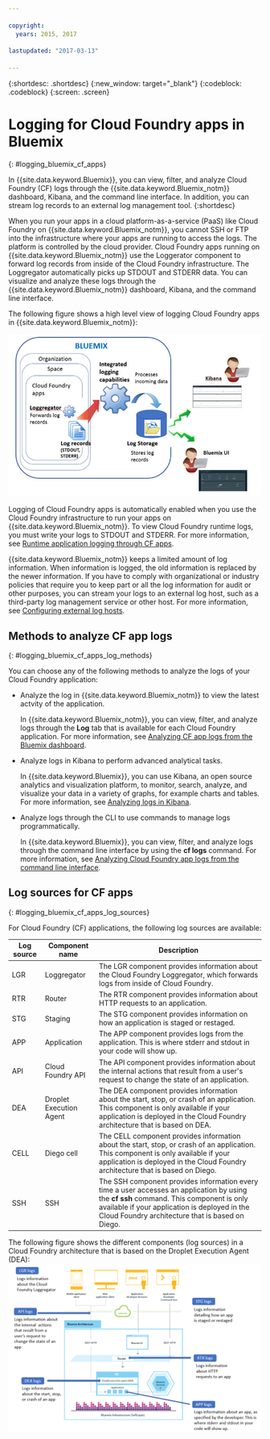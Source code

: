```yaml
---

copyright:
  years: 2015, 2017

lastupdated: "2017-03-13"

---
```



{:shortdesc: .shortdesc}
{:new_window: target="_blank"}
{:codeblock: .codeblock}
{:screen: .screen}

# Logging for Cloud Foundry apps in Bluemix
{: #logging_bluemix_cf_apps}

In {{site.data.keyword.Bluemix}}, you can view, filter, and analyze Cloud Foundry (CF) logs through the {{site.data.keyword.Bluemix_notm}} dashboard, Kibana, and the command line interface. In addition, you can stream log records to an external log management tool. 
{:shortdesc}

When you run your apps in a cloud platform-as-a-service (PaaS) like Cloud Foundry on {{site.data.keyword.Bluemix_notm}}, you cannot SSH or FTP into the infrastructure where your apps are running to access the logs. The platform is controlled by the cloud provider. Cloud Foundry apps running on {{site.data.keyword.Bluemix_notm}} use the Loggerator component to forward log records from inside of the Cloud Foundry infrastructure. The Loggregator automatically picks up STDOUT and STDERR data. You can visualize and analyze these logs through the {{site.data.keyword.Bluemix_notm}} dashboard, Kibana, and the command line interface.

The following figure shows a high level view of logging Cloud Foundry apps in {{site.data.keyword.Bluemix_notm}}:

![High level component overview for CF apps](images/logging_cf_apps_ov.jpg "High level component overview for CF apps")
 
Logging of Cloud Foundry apps is automatically enabled when you use the Cloud Foundry infrastructure to run your apps on {{site.data.keyword.Bluemix_notm}}. To view Cloud Foundry runtime logs, you must write your logs to STDOUT and STDERR. For more information, see [Runtime application logging through CF apps](cfapps/logging_writing_to_log_from_cf_app.html#logging_writing_to_log_from_cf_app).

{{site.data.keyword.Bluemix_notm}} keeps a limited amount of log information. When information is logged, the old information is replaced by the newer information. If you have to comply with organizational or industry policies that require you to keep part or all the log information for audit or other purposes, you can stream your logs to an external log host, such as a third-party log management service or other host. For more information, see [Configuring external log hosts](logging_view_external.html#viewing_logs_external).

## Methods to analyze CF app logs
{: #logging_bluemix_cf_apps_log_methods}

You can choose any of the following methods to analyze the logs of your Cloud Foundry application:

* Analyze the log in {{site.data.keyword.Bluemix_notm}} to view the latest actvity of the application.
    
    In {{site.data.keyword.Bluemix_notm}}, you can view, filter, and analyze logs through the **Log** tab that is available for each Cloud Foundry application. For more information, see [Analyzing CF app logs from the Bluemix dashboard](logging_view_dashboard.html#analyzing_logs_bmx_ui).
    
* Analyze logs in Kibana to perform advanced analytical tasks.
    
    In {{site.data.keyword.Bluemix}}, you can use Kibana, an open source analytics and visualization platform, to monitor, search, analyze, and visualize your data in a variety of graphs, for example charts and tables. For more information, see [Analyzing logs in Kibana](kibana4/logging_analyzing_logs_Kibana.html#analyzing_logs_Kibana).

* Analyze logs through the CLI to use commands to manage logs programmatically.
    
    In {{site.data.keyword.Bluemix}}, you can view, filter, and analyze logs through the command line interface by using the **cf logs** command. For more information, see [Analyzing Cloud Foundry app logs from the command line interface](logging_view_cli.html#analyzing_logs_cli).


## Log sources for CF apps
{: #logging_bluemix_cf_apps_log_sources}

For Cloud Foundry (CF) applications, the following log sources are available:
    
| Log source | Component name | Description | 
|------------|----------------|-------------|
| LGR | Loggregator | The LGR component provides information about the Cloud Foundry Loggregator, which forwards logs from inside of Cloud Foundry. |
| RTR | Router | The RTR component provides information about HTTP requests to an application. | 
| STG | Staging | The STG component provides information on how an application is staged or restaged. | 
| APP | Application | The APP component provides logs from the application. This is where stderr and stdout in your code will show up. | 
| API | Cloud Foundry API | The API component provides information about the internal actions that result from a user's request to change the state of an application. | 
| DEA | Droplet Execution Agent | The DEA component provides information about the start, stop, or crash of an application. <br> This component is only available if your application is deployed in the Cloud Foundry architecture that is based on DEA. | 
| CELL | Diego cell | The CELL component provides information about the start, stop, or crash of an application. <br> This component is only available if your application is deployed in the Cloud Foundry architecture that is based on Diego.|
| SSH | SSH | The SSH component provides information every time a user accesses an application by using the **cf ssh** command. This component is only available if your application is deployed in the Cloud Foundry architecture that is based on Diego. |


The following figure shows the different components (log sources) in a Cloud Foundry architecture that is based on the Droplet Execution Agent (DEA): 
![Log sources in a DEA architecture.](images/logging_F1.png "Components (log sources) in a Cloud Foundry architecture that is based on the Droplet Execution Agent (DEA).")


